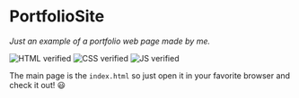 # PortfolioSite
_Just an example of a portfolio web page made by me._

![HTML verified](https://img.shields.io/badge/HTML%20Verified-passed-brightgreen.svg) ![CSS verified](https://img.shields.io/badge/CSS%20Verified-passed-brightgreen.svg) ![JS verified](https://img.shields.io/badge/JS%20Verified-passed-brightgreen.svg)

The main page is the ```index.html``` so just open it in your favorite browser and check it out! :smiley:

